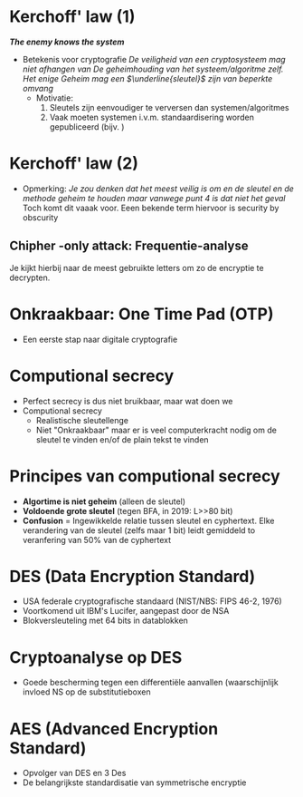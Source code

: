 

# Kerchoff' law (1)
***The enemy knows the system***
- Betekenis voor cryptografie
	  *De veiligheid van een cryptosysteem mag niet afhangen van 
	  De geheimhouding van het systeem/algoritme zelf. Het enige
	  Geheim mag een $\underline{sleutel}$ zijn van beperkte omvang*
  - Motivatie:
    1. Sleutels zijn eenvoudiger te verversen dan systemen/algoritmes
    2. Vaak moeten systemen i.v.m. standaardisering worden gepubliceerd (bijv. )

# Kerchoff' law (2)
- Opmerking:
  *Je zou denken dat het meest veilig is om en de sleutel en de methode geheim te houden maar vanwege punt 4 is dat niet het geval* Toch komt dit vaaak voor. Eeen bekende term hiervoor is <a style="color:inherit">security by obscurity </a> 

## Chipher -only attack: Frequentie-analyse
Je kijkt hierbij naar de meest gebruikte letters om zo de encryptie te decrypten.

# Onkraakbaar: One Time Pad (OTP)
- Een eerste stap naar digitale cryptografie 

# Computional secrecy
- Perfect secrecy is dus niet bruikbaar, maar wat doen we
- Computional  secrecy 
	- Realistische sleutellenge
	- Niet "Onkraakbaar" maar er is veel computerkracht nodig om de sleutel te vinden en/of de plain tekst te vinden

# Principes van computional secrecy 
- **Algortime is niet geheim** (alleen de sleutel)
- **Voldoende grote sleutel** (tegen BFA, in 2019: L>>80 bit)
- **Confusion** = Ingewikkelde relatie tussen sleutel en cyphertext. Elke verandering van de sleutel (zelfs maar 1 bit) leidt gemiddeld to veranfering van 50% van de cyphertext 

# DES (Data Encryption Standard)
- USA federale cryptografische standaard (NIST/NBS: FIPS 46-2, 1976)
- Voortkomend uit IBM's Lucifer, aangepast door de NSA
- Blokversleuteling met 64 bits in datablokken

# Cryptoanalyse op DES
- Goede bescherming tegen een differentiële aanvallen (waarschijnlijk invloed NS op de substitutieboxen

# AES (Advanced Encryption Standard)
- Opvolger van DES en 3 Des
- De belangrijkste standardisatie van symmetrische encryptie